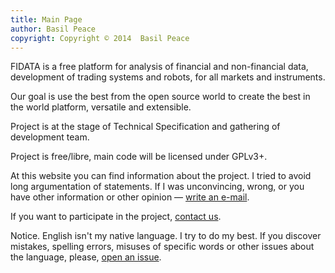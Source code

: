 ```yaml
---
title: Main Page
author: Basil Peace
copyright: Copyright © 2014  Basil Peace
---
```


FIDATA is a free platform for analysis of financial and non-financial
data, development of trading systems and robots, for all markets and
instruments.

Our goal is use the best from the open source world to create the best
in the world platform, versatile and extensible.

Project is at the stage of Technical Specification and gathering of
development team.

Project is free/libre, main code will be licensed under GPLv3+.

At this website you can find information about the project. I tried to
avoid long argumentation of statements. If I was unconvincing, wrong, or
you have other information or other opinion —
[write an e-mail](<%= @items["/#{@item[:lang]}/contacts/"].path %>).

If you want to participate in the project,
[contact us](<%= @items["/#{@item[:lang]}/contacts/"].path %>).


Notice. English isn't my native language. I try to do my best. If you
discover mistakes, spelling errors, misuses of specific words or other
issues about the language, please,
[open an issue](https://github.com/FIDATA/fidata.github.io/issues).
